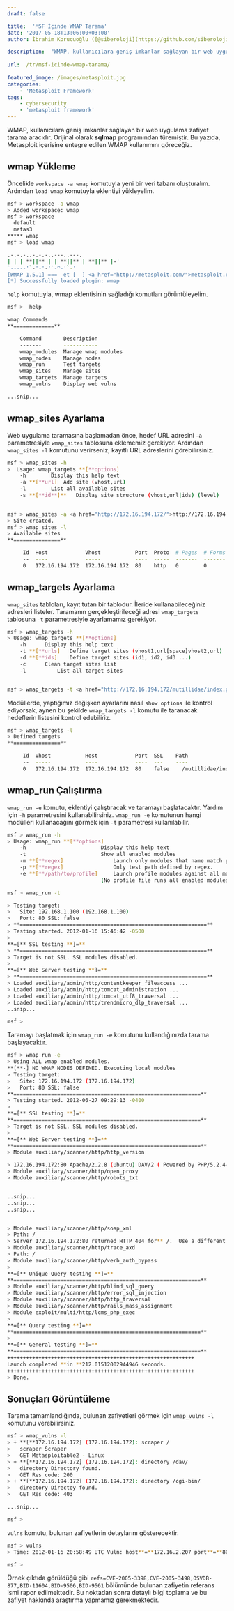 ```yaml
---
draft: false

title:  'MSF İçinde WMAP Tarama'
date: '2017-05-18T13:06:00+03:00'
author: İbrahim Korucuoğlu ([@siberoloji](https://github.com/siberoloji))

description:  "WMAP, kullanıcılara geniş imkanlar sağlayan bir web uygulama zafiyet tarama aracıdır. Orijinal olarak\_sqlmap\_programından türemiştir. Bu yazıda, Metasploit içerisine entegre edilen WMAP kullanımını göreceğiz." 
 
url:  /tr/msf-icinde-wmap-tarama/
 
featured_image: /images/metasploit.jpg
categories:
    - 'Metasploit Framework'
tags:
    - cybersecurity
    - 'metasploit framework'
---
```



WMAP, kullanıcılara geniş imkanlar sağlayan bir web uygulama zafiyet tarama aracıdır. Orijinal olarak **sqlmap** programından türemiştir. Bu yazıda, Metasploit içerisine entegre edilen WMAP kullanımını göreceğiz.



## wmap Yükleme



Öncelikle `workspace -a wmap` komutuyla yeni bir veri tabanı oluşturalım. Ardından `load wmap` komutuyla eklentiyi yükleyelim.


```bash
msf > workspace -a wmap
> Added workspace: wmap
msf > workspace 
  default
  metas3
***** wmap
msf > load wmap

.-.-.-..-.-.-..---..---.
| | | **||** | | **||** | **||** |-'
`-----'`-'-'-'`-^-'`-'
[WMAP 1.5.1] ===  et [  ] <a href="http://metasploit.com/">metasploit.com</a> 2012
[*] Successfully loaded plugin: wmap
```



`help` komutuyla, wmap eklentisinin sağladığı komutları görüntüleyelim.


```bash
msf >  help

wmap Commands
**=============**

    Command       Description
    -------       -----------
    wmap_modules  Manage wmap modules
    wmap_nodes    Manage nodes
    wmap_run      Test targets
    wmap_sites    Manage sites
    wmap_targets  Manage targets
    wmap_vulns    Display web vulns

...snip...
```



## wmap_sites Ayarlama



Web uygulama taramasına başlamadan önce, hedef URL adresini `-a` parametresiyle `wmap_sites` tablosuna eklememiz gerekiyor. Ardından `wmap_sites -l` komutunu verirseniz, kayıtlı URL adreslerini görebilirsiniz.


```bash
msf > wmap_sites -h
>  Usage: wmap_targets **[**options]
	-h        Display this help text
	-a **[**url]  Add site (vhost,url)
	-l        List all available sites
	-s **[**id**]**   Display site structure (vhost,url|ids) (level)

	
msf > wmap_sites -a <a href="http://172.16.194.172/">http://172.16.194.172</a>
> Site created.
msf > wmap_sites -l
> Available sites
**===============**

     Id  Host            Vhost           Port  Proto  # Pages  # Forms
     --  ----            -----           ----  -----  -------  -------
     0   172.16.194.172  172.16.194.172  80    http   0        0
```



## wmap_targets Ayarlama



`wmap_sites` tabloları, kayıt tutan bir tablodur. İleride kullanabileceğiniz adresleri listeler. Taramanın gerçekleştirileceği adresi `wmap_targets` tablosuna `-t` parametresiyle ayarlamamız gerekiyor.


```bash
msf > wmap_targets -h
> Usage: wmap_targets **[**options]
	-h 		Display this help text
	-t **[**urls]	Define target sites (vhost1,url[space]vhost2,url) 
	-d **[**ids]	Define target sites (id1, id2, id3 ...)
	-c 		Clean target sites list
	-l  		List all target sites


msf > wmap_targets -t <a href="http://172.16.194.172/mutillidae/index.php">http://172.16.194.172/mutillidae/index.php</a>
```



Modüllerde, yaptığımız değişken ayarlarını nasıl `show options` ile kontrol ediyorsak, aynen bu şekilde `wmap_targets -l` komutu ile taranacak hedeflerin listesini kontrol edebiliriz.


```bash
msf > wmap_targets -l
> Defined targets
**===============**

     Id  Vhost           Host            Port  SSL    Path
     --  -----           ----            ----  ---    ----
     0   172.16.194.172  172.16.194.172  80    false	/mutillidae/index.php
```



## wmap_run Çalıştırma



`wmap_run -e` komutu, eklentiyi çalıştıracak ve taramayı başlatacaktır. Yardım için `-h` parametresini kullanabilirsiniz. `wmap_run -e` komutunun hangi modülleri kullanacağını görmek için `-t` parametresi kullanılabilir.


```bash
msf > wmap_run -h
> Usage: wmap_run **[**options]
	-h                        Display this help text
	-t                        Show all enabled modules
	-m **[**regex]                Launch only modules that name match provided regex.
	-p **[**regex]                Only test path defined by regex.
	-e **[**/path/to/profile]     Launch profile modules against all matched targets.
	                          (No profile file runs all enabled modules.)

msf > wmap_run -t

> Testing target:
> 	Site: 192.168.1.100 (192.168.1.100)
> 	Port: 80 SSL: false
> **============================================================**
> Testing started. 2012-01-16 15:46:42 -0500
> 
**=[** SSL testing **]=**
> **============================================================**
> Target is not SSL. SSL modules disabled.
> 
**=[** Web Server testing **]=**
> **============================================================**
> Loaded auxiliary/admin/http/contentkeeper_fileaccess ...
> Loaded auxiliary/admin/http/tomcat_administration ...
> Loaded auxiliary/admin/http/tomcat_utf8_traversal ...
> Loaded auxiliary/admin/http/trendmicro_dlp_traversal ...
..snip...

msf >
```



Taramayı başlatmak için `wmap_run -e` komutunu kullandığınızda tarama başlayacaktır.


```bash
msf > wmap_run -e
> Using ALL wmap enabled modules.
**[**-] NO WMAP NODES DEFINED. Executing local modules
> Testing target:
> 	Site: 172.16.194.172 (172.16.194.172)
> 	Port: 80 SSL: false
**============================================================**
> Testing started. 2012-06-27 09:29:13 -0400
> 
**=[** SSL testing **]=**
**============================================================**
> Target is not SSL. SSL modules disabled.
> 
**=[** Web Server testing **]=**
**============================================================**
> Module auxiliary/scanner/http/http_version

> 172.16.194.172:80 Apache/2.2.8 (Ubuntu) DAV/2 ( Powered by PHP/5.2.4-2ubuntu5.10 )
> Module auxiliary/scanner/http/open_proxy
> Module auxiliary/scanner/http/robots_txt


..snip...
..snip...
..snip...


> Module auxiliary/scanner/http/soap_xml
> Path: /
> Server 172.16.194.172:80 returned HTTP 404 for** /.  Use a different one.
> Module auxiliary/scanner/http/trace_axd
> Path: /
> Module auxiliary/scanner/http/verb_auth_bypass
> 
**=[** Unique Query testing **]=**
**============================================================**
> Module auxiliary/scanner/http/blind_sql_query
> Module auxiliary/scanner/http/error_sql_injection
> Module auxiliary/scanner/http/http_traversal
> Module auxiliary/scanner/http/rails_mass_assignment
> Module exploit/multi/http/lcms_php_exec
> 
**=[** Query testing **]=**
**============================================================**
> 
**=[** General testing **]=**
**============================================================**
++++++++++++++++++++++++++++++++++++++++++++++++++++++++++++
Launch completed **in **212.01512002944946 seconds.
++++++++++++++++++++++++++++++++++++++++++++++++++++++++++++
> Done.
```



## Sonuçları Görüntüleme



Tarama tamamlandığında, bulunan zafiyetleri görmek için `wmap_vulns -l` komutunu verebilirsiniz.


```bash
msf > wmap_vulns -l
> + **[**172.16.194.172] (172.16.194.172): scraper /
> 	scraper Scraper
> 	GET Metasploitable2 - Linux
> + **[**172.16.194.172] (172.16.194.172): directory /dav/
> 	directory Directory found.
> 	GET Res code: 200
> + **[**172.16.194.172] (172.16.194.172): directory /cgi-bin/
> 	directory Directoy found.
> 	GET Res code: 403

...snip...

msf >
```



`vulns` komutu, bulunan zafiyetlerin detaylarını gösterecektir.


```bash
msf > vulns
> Time: 2012-01-16 20:58:49 UTC Vuln: host**=**172.16.2.207 port**=**80 proto**=**tcp name**=**auxiliary/scanner/http/options refs**=**CVE-2005-3398,CVE-2005-3498,OSVDB-877,BID-11604,BID-9506,BID-9561

msf >
```



Örnek çıktıda görüldüğü gibi `refs=CVE-2005-3398,CVE-2005-3498,OSVDB-877,BID-11604,BID-9506,BID-9561` bölümünde bulunan zafiyetin referans ismi rapor edilmektedir. Bu noktadan sonra detaylı bilgi toplama ve bu zafiyet hakkında araştırma yapmamız gerekmektedir.
